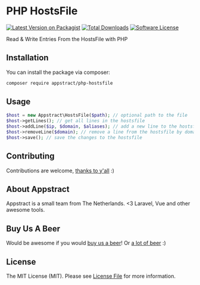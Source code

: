 # PHP HostsFile

[![Latest Version on Packagist](https://img.shields.io/packagist/v/appstract/php-hostsfile.svg?style=flat-square)](https://packagist.org/packages/appstract/php-hostsfile)
[![Total Downloads](https://img.shields.io/packagist/dt/appstract/php-hostsfile.svg?style=flat-square)](https://packagist.org/packages/appstract/php-hostsfile)
[![Software License](https://img.shields.io/badge/license-MIT-brightgreen.svg?style=flat-square)](LICENSE.md)

Read & Write Entries From the HostsFile with PHP

## Installation

You can install the package via composer:

```bash
composer require appstract/php-hostsfile
```

## Usage

```php
$host = new Appstract\HostsFile($path); // optional path to the file
$host->getLines(); // get all lines in the hostsfile
$host->addLine($ip, $domain, $aliases); // add a new line to the hostsfile
$host->removeLine($domain); // remove a line from the hostsfile by domain
$host->save(); // save the changes to the hostsfile
```

## Contributing

Contributions are welcome, [thanks to y'all](https://github.com/appstract/php-hostsfile/graphs/contributors) :)

## About Appstract

Appstract is a small team from The Netherlands. <3 Laravel, Vue and other awesome tools.

## Buy Us A Beer

Would be awesome if you would [buy us a beer](https://www.paypal.me/teamappstract/10)! Or [a lot of beer](https://www.patreon.com/appstract) :)

## License

The MIT License (MIT). Please see [License File](LICENSE.md) for more information.
